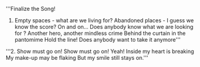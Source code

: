 '''Finalize the Song!
1. Empty spaces - what are we living for? 
Abandoned places - I 
guess we know the score? 
On and on... 
Does anybody know what 
we are looking for ? 
Another hero, another mindless crime 
Behind the curtain in the pantomime 
Hold the line! 
Does anybody want to take it anymore'''

'''2. Show must go on! 
Show must go on! Yeah! 
Inside my heart is breaking 
My make-up may be flaking 
But my smile still stays on.'''
